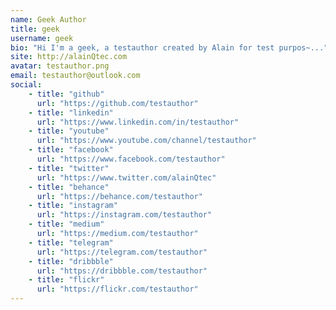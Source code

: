 ```yaml
---
name: Geek Author
title: geek
username: geek
bio: "Hi I'm a geek, a testauthor created by Alain for test purpos~..."
site: http://alainQtec.com
avatar: testauthor.png
email: testauthor@outlook.com
social:
    - title: "github"
      url: "https://github.com/testauthor"
    - title: "linkedin"
      url: "https://www.linkedin.com/in/testauthor"
    - title: "youtube"
      url: "https://www.youtube.com/channel/testauthor"
    - title: "facebook"
      url: "https://www.facebook.com/testauthor"
    - title: "twitter"
      url: "https://www.twitter.com/alainQtec"
    - title: "behance"
      url: "https://behance.com/testauthor"
    - title: "instagram"
      url: "https://instagram.com/testauthor"
    - title: "medium"
      url: "https://medium.com/testauthor"
    - title: "telegram"
      url: "https://telegram.com/testauthor"
    - title: "dribbble"
      url: "https://dribbble.com/testauthor"
    - title: "flickr"
      url: "https://flickr.com/testauthor"
---
```


